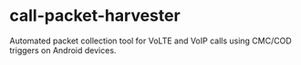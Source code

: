 # call-packet-harvester
Automated packet collection tool for VoLTE and VoIP calls using CMC/COD triggers on Android devices.
